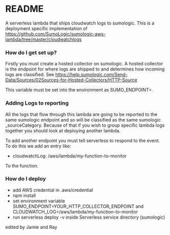 # README #

A serverless lambda that ships cloudwatch logs to sumologic.
This is a deployment specific implementation of
https://github.com/SumoLogic/sumologic-aws-lambda/tree/master/cloudwatchlogs

### How do I get set up? ###

Firstly you must create a hosted collector on sumologic. A hosted collector
is the endpoint for where logs are shipped to and determines how incoming
logs are classified. See
https://help.sumologic.com/Send-Data/Sources/02Sources-for-Hosted-Collectors/HTTP-Source

This variable must be set into the environment as SUMO_ENDPOINT=.

### Adding Logs to reporting

All the logs that flow through this lambda are going to be reported to the same
sumologic endpoint and so will be classified as the same sumologic
\_sourceCategory. Because of that if you wish to group specific lambda logs
together you should look at deploying another lambda.

To add another endpoint you must tell serverless to respond to the event. To do
this we add an entry like:

  - cloudwatchLog: /aws/lambda/my-function-to-monitor

To the function.

### How do I deploy ###

* add AWS credential in .aws/credential
* npm install
* set environment variable SUMO_ENDPOINT=YOUR_HTTP_COLLECTOR_ENDPOINT and CLOUDWATCH_LOG=/aws/lambda/my-function-to-monitor
* run serverless deploy -v inside Serverless service directory (sumologic)


edited by Jamie and Ray

